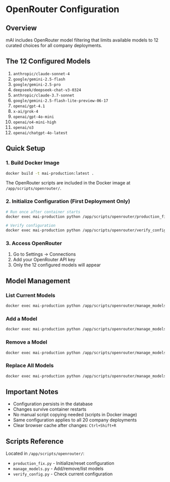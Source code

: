 # OpenRouter Configuration

## Overview

mAI includes OpenRouter model filtering that limits available models to 12 curated choices for all company deployments.

## The 12 Configured Models

1. `anthropic/claude-sonnet-4`
2. `google/gemini-2.5-flash`
3. `google/gemini-2.5-pro`
4. `deepseek/deepseek-chat-v3-0324`
5. `anthropic/claude-3.7-sonnet`
6. `google/gemini-2.5-flash-lite-preview-06-17`
7. `openai/gpt-4.1`
8. `x-ai/grok-4`
9. `openai/gpt-4o-mini`
10. `openai/o4-mini-high`
11. `openai/o3`
12. `openai/chatgpt-4o-latest`

## Quick Setup

### 1. Build Docker Image
```bash
docker build -t mai-production:latest .
```

The OpenRouter scripts are included in the Docker image at `/app/scripts/openrouter/`.

### 2. Initialize Configuration (First Deployment Only)
```bash
# Run once after container starts
docker exec mai-production python /app/scripts/openrouter/production_fix.py init

# Verify configuration
docker exec mai-production python /app/scripts/openrouter/verify_config.py
```

### 3. Access OpenRouter
1. Go to Settings → Connections
2. Add your OpenRouter API key
3. Only the 12 configured models will appear

## Model Management

### List Current Models
```bash
docker exec mai-production python /app/scripts/openrouter/manage_models.py list
```

### Add a Model
```bash
docker exec mai-production python /app/scripts/openrouter/manage_models.py add "model-id"
```

### Remove a Model
```bash
docker exec mai-production python /app/scripts/openrouter/manage_models.py remove "model-id"
```

### Replace All Models
```bash
docker exec mai-production python /app/scripts/openrouter/manage_models.py set "model1" "model2" "model3"
```

## Important Notes

- Configuration persists in the database
- Changes survive container restarts
- No manual script copying needed (scripts in Docker image)
- Same configuration applies to all 20 company deployments
- Clear browser cache after changes: `Ctrl+Shift+R`

## Scripts Reference

Located in `/app/scripts/openrouter/`:
- `production_fix.py` - Initialize/reset configuration
- `manage_models.py` - Add/remove/list models
- `verify_config.py` - Check current configuration